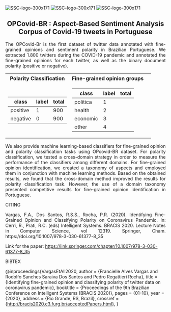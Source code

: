 ![SSC-logo-300x171](https://github.com/franciellevargas/HateBR/blob/5611312b1573cb1e5689fae64ab4ede88502ed78/.github/Logo-DCCUFMG.jpg)
![SSC-logo-300x171](https://github.com/franciellevargas/HateBR/blob/7e5fe34063f89296b17f8c255b89360dfef75761/.github/icmc.png)     ![SSC-logo-300x171](https://github.com/franciellevargas/HateBR/blob/1c2ecbc54df5719102d068370b3eca9dacea8334/.github/locus_media.png)


<h2 align="center"> OPCovid-BR : Aspect-Based Sentiment Analysis Corpus of Covid-19 tweets in Portuguese</h2>  

<p align="justify"> The OPCovid-Br is the first dataset of twitter data annotated with fine-grained opinions and sentiment polarity in Brazilian Portuguese. We extracted 1.800 twitters during the COVID-19 pandemic and annotated the fine-grained opinions for each twitter, as well as the binary document polarity (positive or negative). </p>


<div align="center">
<table> 
  <tr><th>Polarity Classification</th><th>Fine-grained opinion groups</th></tr>
<tr><td>

|class|label|total|
|--|--|--|  
|positive|1|900| 
|negative|0|900| 

</td><td>

|class|label|total|
|--|--|--|  
|politica |1|| 
|health   |2||
|economic |3||
|other    |4||
  
</td><td>

</td></tr></table>
</div>
  
<p align="justify"> We also provide machine learning-based classifiers for fine-grained opinion and polarity classification tasks using OPcovid-BR dataset. For polarity classification, we tested a cross-domain strategy in order to measure the performance of the classifiers among different domains. For fine-grained opinion identification, we created a taxonomy of aspects and employed them in conjunction with machine learning methods. Based on the obtained results, we found that the cross-domain method improved the results for polarity classification task. However, the use of a domain taxonomy presented competitive results for fine-grained opinion identification in Portuguese. </p>

 
CITING

<p align="justify"> Vargas, F.A., Dos Santos, R.S.S., Rocha, P.R. (2020). Identifying Fine-Grained Opinion and Classifying Polarity on Coronavirus Pandemic. In: Cerri, R., Prati, R.C. (eds) Intelligent Systems. BRACIS 2020. Lecture Notes in Computer Science, vol 12319. Springer, Cham. https://doi.org/10.1007/978-3-030-61377-8_35 </p>

Link for the paper: https://link.springer.com/chapter/10.1007/978-3-030-61377-8_35
  
BIBTEX

@inproceedings{VargasEtAll2020,
  author    = {Francielle Alves Vargas and
               Rodolfo Sanches Saraiva Dos Santos and
               Pedro Regattieri Rocha},
  title     = {Identifying fine-grained opinion and classifying polarity of twitter data on coronavirus pandemic},
  booktitle = {Proceedings of the 9th Brazilian Conference on Intelligent Systems (BRACIS 2020)},
  pages     = {01-10},
  year      = {2020},
  address   = {Rio Grande, RS, Brazil},
  crossref  = {http://bracis2020.c3.furg.br/acceptedPapers.html},
}



